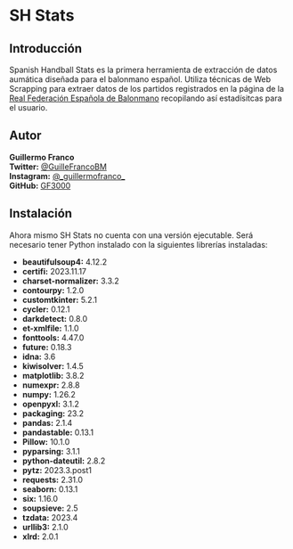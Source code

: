 # SH Stats

## Introducción 
Spanish Handball Stats es la primera herramienta de extracción de datos aumática diseñada para el balonmano español. Utiliza técnicas de Web Scrapping para extraer datos de los partidos registrados en la página de la [Real Federación Española de Balonmano](rfebm.com) recopilando así estadísitcas para el usuario. 

## Autor
**Guillermo Franco**  
**Twitter:** [@GuilleFrancoBM](https://twitter.com/GuilleFrancoBM)  
**Instagram:** [@\_guillermofranco\_](https://www.instagram.com/_guillermofranco_/)  
**GitHub:** [GF3000](https://github.com/GF3000)  

## Instalación
Ahora mismo SH Stats no cuenta con una versión ejecutable. Será necesario tener Python instalado con la siguientes librerías instaladas:
- **beautifulsoup4:** 4.12.2
- **certifi:** 2023.11.17
- **charset-normalizer:** 3.3.2
- **contourpy:** 1.2.0
- **customtkinter:** 5.2.1
- **cycler:** 0.12.1
- **darkdetect:** 0.8.0
- **et-xmlfile:** 1.1.0
- **fonttools:** 4.47.0
- **future:** 0.18.3
- **idna:** 3.6
- **kiwisolver:** 1.4.5
- **matplotlib:** 3.8.2
- **numexpr:** 2.8.8
- **numpy:** 1.26.2
- **openpyxl:** 3.1.2
- **packaging:** 23.2
- **pandas:** 2.1.4
- **pandastable:** 0.13.1
- **Pillow:** 10.1.0
- **pyparsing:** 3.1.1
- **python-dateutil:** 2.8.2
- **pytz:** 2023.3.post1
- **requests:** 2.31.0
- **seaborn:** 0.13.1
- **six:** 1.16.0
- **soupsieve:** 2.5
- **tzdata:** 2023.4
- **urllib3:** 2.1.0
- **xlrd:** 2.0.1
